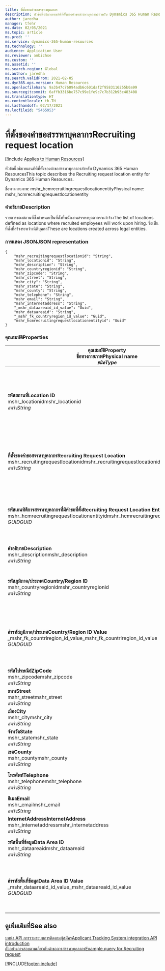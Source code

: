 ```yaml
---
title: ที่ตั้งของคำขอสรรหาบุคลากร
description: หัวข้อนี้อธิบายเอนทิตีที่ตั้งของคำขอสรรหาบุคลากรสำหรับ Dynamics 365 Human Resources
author: jaredha
manager: tfehr
ms.date: 02/05/2021
ms.topic: article
ms.prod: ''
ms.service: dynamics-365-human-resources
ms.technology: ''
audience: Application User
ms.reviewer: anbichse
ms.custom: ''
ms.assetid: ''
ms.search.region: Global
ms.author: jaredha
ms.search.validFrom: 2021-02-05
ms.dyn365.ops.version: Human Resources
ms.openlocfilehash: 9a3b47c76094adb6c601daf2f9583116255b0a99
ms.sourcegitcommit: 6affb3316be757c99e1fe9c7c7b312b93c483408
ms.translationtype: HT
ms.contentlocale: th-TH
ms.lasthandoff: 02/17/2021
ms.locfileid: "5465953"
---
```

# <a name="recruiting-request-location"></a><span data-ttu-id="df094-103">ที่ตั้งของคำขอสรรหาบุคลากร</span><span class="sxs-lookup"><span data-stu-id="df094-103">Recruiting request location</span></span>

[!include [Applies to Human Resources](../includes/applies-to-hr.md)]

<span data-ttu-id="df094-104">หัวข้อนี้อธิบายเอนทิตีที่ตั้งของคำขอสรรหาบุคลากรสำหรับ Dynamics 365 Human Resources</span><span class="sxs-lookup"><span data-stu-id="df094-104">This topic describes the Recruiting request location entity for Dynamics 365 Human Resources.</span></span>

<span data-ttu-id="df094-105">ชื่อทางกายภาพ: mshr_hcmrecruitingrequestlocationentity</span><span class="sxs-lookup"><span data-stu-id="df094-105">Physical name: mshr_hcmrecruitingrequestlocationentity</span></span>

### <a name="description"></a><span data-ttu-id="df094-106">คำอธิบาย</span><span class="sxs-lookup"><span data-stu-id="df094-106">Description</span></span>

<span data-ttu-id="df094-107">รายการของสถานที่ซึ่งกําหนดเป็นที่ตั้งที่พนักงานสรรหาบุคลากรจะว่าจ้าง</span><span class="sxs-lookup"><span data-stu-id="df094-107">The list of locations defined as locations where recruited employees will work upon hiring.</span></span> <span data-ttu-id="df094-108">ซึ่งเป็นที่ตั้งที่สร้างระหว่างนิติบุคคล</span><span class="sxs-lookup"><span data-stu-id="df094-108">These are locations created across legal entities.</span></span>

### <a name="json-representation"></a><span data-ttu-id="df094-109">การแสดง JSON</span><span class="sxs-lookup"><span data-stu-id="df094-109">JSON representation</span></span>

```
{
    "mshr_recruitingrequestlocationid": "String",
    "mshr_locationid": "String",
    "mshr_description": "String",
    "mshr_countryregionid": "String",
    "mshr_zipcode": "String",
    "mshr_street": "String",
    "mshr_city": "String",
    "mshr_state": "String",
    "mshr_county": "String",
    "mshr_telephone": "String",
    "mshr_email": "String",
    "mshr_internetaddress": "String",
    "_mshr_dataareaid_id_value": "Guid",
    "mshr_dataareaid": "String",
    "_mshr_fk_countryregion_id_value": "Guid",
    "mshr_hcmrecruitingrequestlocationentityid": "Guid"
}
```

### <a name="properties"></a><span data-ttu-id="df094-110">คุณสมบัติ</span><span class="sxs-lookup"><span data-stu-id="df094-110">Properties</span></span>

| <span data-ttu-id="df094-111">คุณสมบัติ</span><span class="sxs-lookup"><span data-stu-id="df094-111">Property</span></span><br><span data-ttu-id="df094-112">**ชื่อทางกายภาพ**</span><span class="sxs-lookup"><span data-stu-id="df094-112">**Physical name**</span></span><br><span data-ttu-id="df094-113">**_ชนิด_**</span><span class="sxs-lookup"><span data-stu-id="df094-113">**_Type_**</span></span> | <span data-ttu-id="df094-114">ใช้</span><span class="sxs-lookup"><span data-stu-id="df094-114">Use</span></span> | <span data-ttu-id="df094-115">คำอธิบาย</span><span class="sxs-lookup"><span data-stu-id="df094-115">Description</span></span> |
| --- | --- | --- |
| <span data-ttu-id="df094-116">**รหัสสถานที่**</span><span class="sxs-lookup"><span data-stu-id="df094-116">**Location ID**</span></span><br><span data-ttu-id="df094-117">mshr_locationid</span><span class="sxs-lookup"><span data-stu-id="df094-117">mshr_locationid</span></span><br><span data-ttu-id="df094-118">*สตริง*</span><span class="sxs-lookup"><span data-stu-id="df094-118">*String*</span></span> | <span data-ttu-id="df094-119">เขียนเพียงครั้งเดียว</span><span class="sxs-lookup"><span data-stu-id="df094-119">Write-once</span></span><br><span data-ttu-id="df094-120">จำเป็นต้องระบุ</span><span class="sxs-lookup"><span data-stu-id="df094-120">Required</span></span> | <span data-ttu-id="df094-121">ตัวระบุเฉพาะที่ผู้ใช้สามารถอ่านได้ที่ระบบสร้างขึ้นสำหรับที่ตั้งของการสรรหาบุคลากร</span><span class="sxs-lookup"><span data-stu-id="df094-121">The system-generated, user-readable identifier for the recruiting location.</span></span> |
| <span data-ttu-id="df094-122">**ที่ตั้งของคำขอสรรหาบุคลากร**</span><span class="sxs-lookup"><span data-stu-id="df094-122">**Recruiting Request Location**</span></span><br><span data-ttu-id="df094-123">mshr_recruitingrequestlocationid</span><span class="sxs-lookup"><span data-stu-id="df094-123">mshr_recruitingrequestlocationid</span></span><br><span data-ttu-id="df094-124">*สตริง*</span><span class="sxs-lookup"><span data-stu-id="df094-124">*String*</span></span> | <span data-ttu-id="df094-125">เขียนเพียงครั้งเดียว</span><span class="sxs-lookup"><span data-stu-id="df094-125">Write-once</span></span><br><span data-ttu-id="df094-126">จำเป็นต้องระบุ</span><span class="sxs-lookup"><span data-stu-id="df094-126">Required</span></span> | <span data-ttu-id="df094-127">ตัวระบุเฉพาะที่กำหนดโดยผู้ใช้ของที่ตั้งของการสรรหาบุคลากร</span><span class="sxs-lookup"><span data-stu-id="df094-127">User-defined unique identifier for the recruiting location.</span></span> |
| <span data-ttu-id="df094-128">**รหัสเอนทิตีการสรรหาบุคลากรที่มีคำขอที่ตั้ง**</span><span class="sxs-lookup"><span data-stu-id="df094-128">**Recruiting Request Location Entity ID**</span></span><br><span data-ttu-id="df094-129">mshr_hcmrecruitingrequestlocationentityid</span><span class="sxs-lookup"><span data-stu-id="df094-129">mshr_hcmrecruitingrequestlocationentityid</span></span><br><span data-ttu-id="df094-130">*GUID*</span><span class="sxs-lookup"><span data-stu-id="df094-130">*GUID*</span></span> | <span data-ttu-id="df094-131">อ่านอย่างเดียว</span><span class="sxs-lookup"><span data-stu-id="df094-131">Read-only</span></span><br><span data-ttu-id="df094-132">จำเป็นต้องระบุ</span><span class="sxs-lookup"><span data-stu-id="df094-132">Required</span></span> | <span data-ttu-id="df094-133">ตัวระบุเฉพาะที่ระบบสร้างขึ้นของเรกคอร์ดที่ตั้งของคำขอสรรหาบุคลากร</span><span class="sxs-lookup"><span data-stu-id="df094-133">System-generated unique identifier for the recruiting request location record.</span></span> |
| <span data-ttu-id="df094-134">**คำอธิบาย**</span><span class="sxs-lookup"><span data-stu-id="df094-134">**Description**</span></span><br><span data-ttu-id="df094-135">mshr_description</span><span class="sxs-lookup"><span data-stu-id="df094-135">mshr_description</span></span><br><span data-ttu-id="df094-136">*สตริง*</span><span class="sxs-lookup"><span data-stu-id="df094-136">*String*</span></span> | <span data-ttu-id="df094-137">อ่าน/เขียน</span><span class="sxs-lookup"><span data-stu-id="df094-137">Read/write</span></span><br><span data-ttu-id="df094-138">จำเป็นต้องระบุ</span><span class="sxs-lookup"><span data-stu-id="df094-138">Required</span></span> | <span data-ttu-id="df094-139">คำอธิบายเกี่ยวกับที่ตั้ง</span><span class="sxs-lookup"><span data-stu-id="df094-139">Description of the location.</span></span> |
| <span data-ttu-id="df094-140">**รหัสภูมิภาค/ประเทศ**</span><span class="sxs-lookup"><span data-stu-id="df094-140">**Country/Region ID**</span></span><br><span data-ttu-id="df094-141">mshr_countryregionid</span><span class="sxs-lookup"><span data-stu-id="df094-141">mshr_countryregionid</span></span><br><span data-ttu-id="df094-142">*สตริง*</span><span class="sxs-lookup"><span data-stu-id="df094-142">*String*</span></span> | <span data-ttu-id="df094-143">อ่านอย่างเดียว</span><span class="sxs-lookup"><span data-stu-id="df094-143">Read-only</span></span><br><span data-ttu-id="df094-144">ไม่จำเป็นต้องระบุ</span><span class="sxs-lookup"><span data-stu-id="df094-144">Optional</span></span> | <span data-ttu-id="df094-145">ระบุประเทศหรือภูมิภาคที่ผู้สมัครมีสัญชาติ</span><span class="sxs-lookup"><span data-stu-id="df094-145">Specifies the country or region where the candidate has citizenship.</span></span> |
| <span data-ttu-id="df094-146">**ค่ารหัสภูมิภาค/ประเทศ**</span><span class="sxs-lookup"><span data-stu-id="df094-146">**Country/Region ID Value**</span></span><br><span data-ttu-id="df094-147">_mshr_fk_countriregion_id_value</span><span class="sxs-lookup"><span data-stu-id="df094-147">_mshr_fk_countriregion_id_value</span></span><br><span data-ttu-id="df094-148">*GUID*</span><span class="sxs-lookup"><span data-stu-id="df094-148">*GUID*</span></span> | <span data-ttu-id="df094-149">อ่านอย่างเดียว</span><span class="sxs-lookup"><span data-stu-id="df094-149">Read-only</span></span><br><span data-ttu-id="df094-150">ไม่จำเป็นต้องระบุ</span><span class="sxs-lookup"><span data-stu-id="df094-150">Optional</span></span><br><span data-ttu-id="df094-151">คีย์นอก: mshr_logisticaddresscountryregionentityid ของ mshr_logisticsaddresscountryregionentity</span><span class="sxs-lookup"><span data-stu-id="df094-151">Foreign key: mshr_logisticaddresscountryregionentityid of mshr_logisticsaddresscountryregionentity</span></span> | <span data-ttu-id="df094-152">ตัวระบุเฉพาะที่ระบบสร้างขึ้นของประเทศ/ภูมิภาคของที่อยู่</span><span class="sxs-lookup"><span data-stu-id="df094-152">System-generated unique identifier of the country/region of the address.</span></span> |
| <span data-ttu-id="df094-153">**รหัสไปรษณีย์**</span><span class="sxs-lookup"><span data-stu-id="df094-153">**ZipCode**</span></span><br><span data-ttu-id="df094-154">mshr_zipcode</span><span class="sxs-lookup"><span data-stu-id="df094-154">mshr_zipcode</span></span><br><span data-ttu-id="df094-155">*สตริง*</span><span class="sxs-lookup"><span data-stu-id="df094-155">*String*</span></span> | <span data-ttu-id="df094-156">อ่านอย่างเดียว</span><span class="sxs-lookup"><span data-stu-id="df094-156">Read-only</span></span><br><span data-ttu-id="df094-157">ไม่จำเป็นต้องระบุ</span><span class="sxs-lookup"><span data-stu-id="df094-157">Optional</span></span> | <span data-ttu-id="df094-158">รหัสไปรษณีย์</span><span class="sxs-lookup"><span data-stu-id="df094-158">Zip/postal code.</span></span> |
| <span data-ttu-id="df094-159">**ถนน**</span><span class="sxs-lookup"><span data-stu-id="df094-159">**Street**</span></span><br><span data-ttu-id="df094-160">mshr_street</span><span class="sxs-lookup"><span data-stu-id="df094-160">mshr_street</span></span><br><span data-ttu-id="df094-161">*สตริง*</span><span class="sxs-lookup"><span data-stu-id="df094-161">*String*</span></span> | <span data-ttu-id="df094-162">อ่านอย่างเดียว</span><span class="sxs-lookup"><span data-stu-id="df094-162">Read-only</span></span><br><span data-ttu-id="df094-163">ไม่จำเป็นต้องระบุ</span><span class="sxs-lookup"><span data-stu-id="df094-163">Optional</span></span> | <span data-ttu-id="df094-164">ที่อยู่ถนน</span><span class="sxs-lookup"><span data-stu-id="df094-164">Street address.</span></span> |
| <span data-ttu-id="df094-165">**เมือง**</span><span class="sxs-lookup"><span data-stu-id="df094-165">**City**</span></span><br><span data-ttu-id="df094-166">mshr_city</span><span class="sxs-lookup"><span data-stu-id="df094-166">mshr_city</span></span><br><span data-ttu-id="df094-167">*สตริง*</span><span class="sxs-lookup"><span data-stu-id="df094-167">*String*</span></span> | <span data-ttu-id="df094-168">อ่านอย่างเดียว</span><span class="sxs-lookup"><span data-stu-id="df094-168">Read-only</span></span><br><span data-ttu-id="df094-169">ไม่จำเป็นต้องระบุ</span><span class="sxs-lookup"><span data-stu-id="df094-169">Optional</span></span> | <span data-ttu-id="df094-170">เมือง</span><span class="sxs-lookup"><span data-stu-id="df094-170">City.</span></span> |
| <span data-ttu-id="df094-171">**จังหวัด**</span><span class="sxs-lookup"><span data-stu-id="df094-171">**State**</span></span><br><span data-ttu-id="df094-172">mshr_state</span><span class="sxs-lookup"><span data-stu-id="df094-172">mshr_state</span></span><br><span data-ttu-id="df094-173">*สตริง*</span><span class="sxs-lookup"><span data-stu-id="df094-173">*String*</span></span> | <span data-ttu-id="df094-174">อ่านอย่างเดียว</span><span class="sxs-lookup"><span data-stu-id="df094-174">Read-only</span></span><br><span data-ttu-id="df094-175">ไม่จำเป็นต้องระบุ</span><span class="sxs-lookup"><span data-stu-id="df094-175">Optional</span></span> | <span data-ttu-id="df094-176">รัฐหรือจังหวัด</span><span class="sxs-lookup"><span data-stu-id="df094-176">State or province.</span></span> |
| <span data-ttu-id="df094-177">**เขต**</span><span class="sxs-lookup"><span data-stu-id="df094-177">**County**</span></span><br><span data-ttu-id="df094-178">mshr_county</span><span class="sxs-lookup"><span data-stu-id="df094-178">mshr_county</span></span><br><span data-ttu-id="df094-179">*สตริง*</span><span class="sxs-lookup"><span data-stu-id="df094-179">*String*</span></span> | <span data-ttu-id="df094-180">อ่านอย่างเดียว</span><span class="sxs-lookup"><span data-stu-id="df094-180">Read-only</span></span><br><span data-ttu-id="df094-181">ไม่จำเป็นต้องระบุ</span><span class="sxs-lookup"><span data-stu-id="df094-181">Optional</span></span> | <span data-ttu-id="df094-182">เขต</span><span class="sxs-lookup"><span data-stu-id="df094-182">County.</span></span> |
| <span data-ttu-id="df094-183">**โทรศัพท์**</span><span class="sxs-lookup"><span data-stu-id="df094-183">**Telephone**</span></span><br><span data-ttu-id="df094-184">mshr_telephone</span><span class="sxs-lookup"><span data-stu-id="df094-184">mshr_telephone</span></span><br><span data-ttu-id="df094-185">*สตริง*</span><span class="sxs-lookup"><span data-stu-id="df094-185">*String*</span></span> | <span data-ttu-id="df094-186">อ่าน/เขียน</span><span class="sxs-lookup"><span data-stu-id="df094-186">Read/write</span></span><br><span data-ttu-id="df094-187">ไม่จำเป็นต้องระบุ</span><span class="sxs-lookup"><span data-stu-id="df094-187">Optional</span></span> | <span data-ttu-id="df094-188">หมายเลขโทรศัพท์ของที่ตั้ง</span><span class="sxs-lookup"><span data-stu-id="df094-188">Telephone number for the location.</span></span> |
| <span data-ttu-id="df094-189">**อีเมล**</span><span class="sxs-lookup"><span data-stu-id="df094-189">**Email**</span></span><br><span data-ttu-id="df094-190">mshr_email</span><span class="sxs-lookup"><span data-stu-id="df094-190">mshr_email</span></span><br><span data-ttu-id="df094-191">*สตริง*</span><span class="sxs-lookup"><span data-stu-id="df094-191">*String*</span></span> | <span data-ttu-id="df094-192">อ่าน/เขียน</span><span class="sxs-lookup"><span data-stu-id="df094-192">Read/write</span></span><br><span data-ttu-id="df094-193">ไม่จำเป็นต้องระบุ</span><span class="sxs-lookup"><span data-stu-id="df094-193">Optional</span></span> | <span data-ttu-id="df094-194">ที่อยู่อีเมล</span><span class="sxs-lookup"><span data-stu-id="df094-194">Email address.</span></span> |
| <span data-ttu-id="df094-195">**InternetAddress**</span><span class="sxs-lookup"><span data-stu-id="df094-195">**InternetAddress**</span></span><br><span data-ttu-id="df094-196">mshr_internetaddress</span><span class="sxs-lookup"><span data-stu-id="df094-196">mshr_internetaddress</span></span><br><span data-ttu-id="df094-197">*สตริง*</span><span class="sxs-lookup"><span data-stu-id="df094-197">*String*</span></span> | <span data-ttu-id="df094-198">อ่าน/เขียน</span><span class="sxs-lookup"><span data-stu-id="df094-198">Read/write</span></span><br><span data-ttu-id="df094-199">ไม่จำเป็นต้องระบุ</span><span class="sxs-lookup"><span data-stu-id="df094-199">Optional</span></span> | <span data-ttu-id="df094-200">URL ของเว็บไซต์ที่ตั้ง</span><span class="sxs-lookup"><span data-stu-id="df094-200">URL for the location website.</span></span> |
| <span data-ttu-id="df094-201">**รหัสพื้นที่ข้อมูล**</span><span class="sxs-lookup"><span data-stu-id="df094-201">**Data Area ID**</span></span><br><span data-ttu-id="df094-202">mshr_dataareaid</span><span class="sxs-lookup"><span data-stu-id="df094-202">mshr_dataareaid</span></span><br><span data-ttu-id="df094-203">*สตริง*</span><span class="sxs-lookup"><span data-stu-id="df094-203">*String*</span></span> | <span data-ttu-id="df094-204">อ่าน/เขียน</span><span class="sxs-lookup"><span data-stu-id="df094-204">Read/write</span></span><br><span data-ttu-id="df094-205">ไม่จำเป็นต้องระบุ</span><span class="sxs-lookup"><span data-stu-id="df094-205">Optional</span></span> | <span data-ttu-id="df094-206">ระบุเอนทิตี้นิติบุคคล (บริษัท)</span><span class="sxs-lookup"><span data-stu-id="df094-206">Specifies the legal entity (company).</span></span> |
| <span data-ttu-id="df094-207">**ค่ารหัสพื้นที่ข้อมูล**</span><span class="sxs-lookup"><span data-stu-id="df094-207">**Data Area ID Value**</span></span><br><span data-ttu-id="df094-208">_mshr_dataareaid_id_value</span><span class="sxs-lookup"><span data-stu-id="df094-208">_mshr_dataareaid_id_value</span></span><br><span data-ttu-id="df094-209">*GUID*</span><span class="sxs-lookup"><span data-stu-id="df094-209">*GUID*</span></span> | <span data-ttu-id="df094-210">อ่านอย่างเดียว</span><span class="sxs-lookup"><span data-stu-id="df094-210">Read-only</span></span><br><span data-ttu-id="df094-211">ไม่จำเป็นต้องระบุ</span><span class="sxs-lookup"><span data-stu-id="df094-211">Optional</span></span><br><span data-ttu-id="df094-212">คีย์นอก: cdm_companyid ของเอนทิตี cdm_company</span><span class="sxs-lookup"><span data-stu-id="df094-212">Foreign key: cdm_companyid of cdm_company entity</span></span> | <span data-ttu-id="df094-213">ค่า GUID ที่ระบบสร้างขึ้นซึ่งระบุนิติบุคคล (บริษัท)</span><span class="sxs-lookup"><span data-stu-id="df094-213">System-generated GUID value identifying the legal entity (company).</span></span> |

## <a name="see-also"></a><span data-ttu-id="df094-214">ดูเพิ่มเติมที่</span><span class="sxs-lookup"><span data-stu-id="df094-214">See also</span></span>

[<span data-ttu-id="df094-215">บทนํา API การรวมระบบการติดตามผู้สมัคร</span><span class="sxs-lookup"><span data-stu-id="df094-215">Applicant Tracking System integration API introduction</span></span>](hr-admin-integration-ats-api-introduction.md)<br>
[<span data-ttu-id="df094-216">ตัวอย่างการสอบถามเกี่ยวกับคำขอการสรรหาบุคลากร</span><span class="sxs-lookup"><span data-stu-id="df094-216">Example query for Recruiting request</span></span>](hr-admin-integration-ats-api-recruiting-request-example-query.md)



[!INCLUDE[footer-include](../includes/footer-banner.md)]